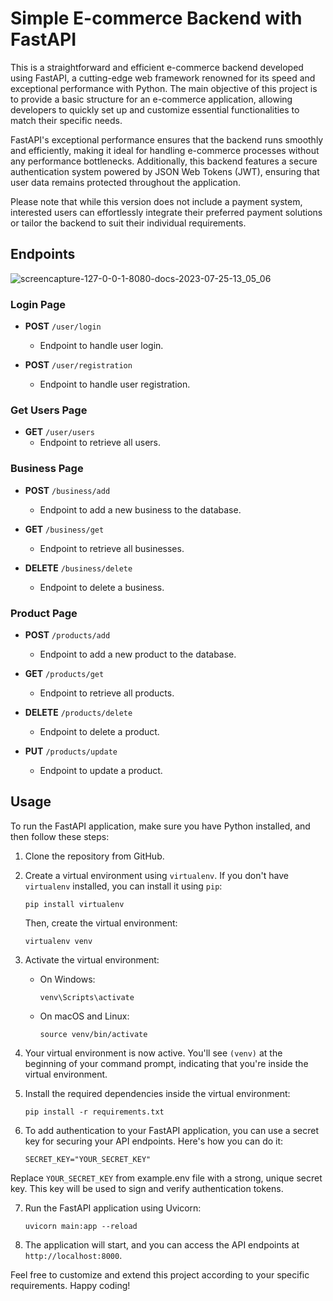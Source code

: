 # Simple E-commerce Backend with FastAPI

This is a straightforward and efficient e-commerce backend developed using FastAPI, a cutting-edge web framework renowned for its speed and exceptional performance with Python. The main objective of this project is to provide a basic structure for an e-commerce application, allowing developers to quickly set up and customize essential functionalities to match their specific needs.

FastAPI's exceptional performance ensures that the backend runs smoothly and efficiently, making it ideal for handling e-commerce processes without any performance bottlenecks. Additionally, this backend features a secure authentication system powered by JSON Web Tokens (JWT), ensuring that user data remains protected throughout the application.

Please note that while this version does not include a payment system, interested users can effortlessly integrate their preferred payment solutions or tailor the backend to suit their individual requirements.

## Endpoints
![screencapture-127-0-0-1-8080-docs-2023-07-25-13_05_06](https://github.com/coder-aze/Simple-Ecommerce-Backend-with-Fastapi-and-Sqlite/assets/32417925/9aa377c9-cb8e-477c-8b02-880c584fffa5)
### Login Page

- **POST** `/user/login`
  - Endpoint to handle user login.

- **POST** `/user/registration`
  - Endpoint to handle user registration.

### Get Users Page

- **GET** `/user/users`
  - Endpoint to retrieve all users.

### Business Page

- **POST** `/business/add`
  - Endpoint to add a new business to the database.

- **GET** `/business/get`
  - Endpoint to retrieve all businesses.

- **DELETE** `/business/delete`
  - Endpoint to delete a business.

### Product Page

- **POST** `/products/add`
  - Endpoint to add a new product to the database.

- **GET** `/products/get`
  - Endpoint to retrieve all products.

- **DELETE** `/products/delete`
  - Endpoint to delete a product.

- **PUT** `/products/update`
  - Endpoint to update a product.

## Usage

To run the FastAPI application, make sure you have Python installed, and then follow these steps:

1. Clone the repository from GitHub.
2. Create a virtual environment using `virtualenv`. If you don't have `virtualenv` installed, you can install it using `pip`:
   ```
   pip install virtualenv
   ```
   Then, create the virtual environment:
   ```
   virtualenv venv
   ```

3. Activate the virtual environment:
   - On Windows:
     ```
     venv\Scripts\activate
     ```
   - On macOS and Linux:
     ```
     source venv/bin/activate
     ```

4. Your virtual environment is now active. You'll see `(venv)` at the beginning of your command prompt, indicating that you're inside the virtual environment.

5. Install the required dependencies inside the virtual environment:
   ```
   pip install -r requirements.txt
   ```

6. To add authentication to your FastAPI application, you can use a secret key for securing your API endpoints. Here's how you can do it:
   ```
   SECRET_KEY="YOUR_SECRET_KEY"
   ```

  Replace `YOUR_SECRET_KEY` from example.env file with a strong, unique secret key. This key will be used to sign and verify authentication tokens.

7. Run the FastAPI application using Uvicorn:
   ```
   uvicorn main:app --reload
   ```
8. The application will start, and you can access the API endpoints at `http://localhost:8000`.

Feel free to customize and extend this project according to your specific requirements. Happy coding!
